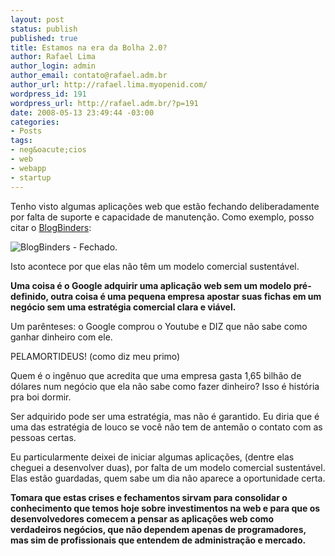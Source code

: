 ```yaml
--- 
layout: post
status: publish
published: true
title: Estamos na era da Bolha 2.0?
author: Rafael Lima
author_login: admin
author_email: contato@rafael.adm.br
author_url: http://rafael.lima.myopenid.com/
wordpress_id: 191
wordpress_url: http://rafael.adm.br/?p=191
date: 2008-05-13 23:49:44 -03:00
categories: 
- Posts
tags: 
- neg&oacute;cios
- web
- webapp
- startup
---
```

Tenho visto algumas aplica&ccedil;&otilde;es web que est&atilde;o fechando deliberadamente por falta de suporte e capacidade de manuten&ccedil;&atilde;o. Como exemplo, posso citar o <a href="http://blogbinders.com/">BlogBinders</a>:

<img class="alignnone size-full wp-image-192" title="blogbinderscom" src="http://rafael.adm.br/wp-content/uploads/2008/05/blogbinderscom.png" alt="BlogBinders - Fechado." />

Isto acontece por que elas n&atilde;o t&ecirc;m um modelo comercial sustent&aacute;vel.

<strong>Uma coisa &eacute; o Google adquirir uma aplica&ccedil;&atilde;o web sem um modelo pr&eacute;-definido, outra coisa &eacute; uma pequena empresa apostar suas fichas em um neg&oacute;cio sem uma estrat&eacute;gia comercial clara e vi&aacute;vel.</strong>

Um par&ecirc;nteses: o Google comprou o Youtube e DIZ que n&atilde;o sabe como ganhar dinheiro com ele.

PELAMORTIDEUS! (como diz meu primo)

Quem &eacute; o ing&ecirc;nuo que acredita que uma empresa gasta 1,65 bilh&atilde;o de d&oacute;lares num neg&oacute;cio que ela n&atilde;o sabe como fazer dinheiro? Isso &eacute; hist&oacute;ria pra boi dormir.

Ser adquirido pode ser uma estrat&eacute;gia, mas n&atilde;o &eacute; garantido. Eu diria que &eacute; uma das estrat&eacute;gia de louco se voc&ecirc; n&atilde;o tem de antem&atilde;o o contato com as pessoas certas.

Eu particularmente deixei de iniciar algumas aplica&ccedil;&otilde;es, (dentre elas cheguei a desenvolver duas), por falta de um modelo comercial sustent&aacute;vel. Elas est&atilde;o guardadas, quem sabe um dia n&atilde;o aparece a oportunidade certa.

<strong>Tomara que estas crises e fechamentos sirvam para consolidar o conhecimento que temos hoje sobre investimentos na web e para que os desenvolvedores comecem a pensar as aplica&ccedil;&otilde;es web como verdadeiros neg&oacute;cios, que n&atilde;o dependem apenas de programadores, mas sim de profissionais que entendem de administra&ccedil;&atilde;o e mercado.</strong>
